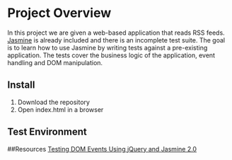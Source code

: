 # Project Overview

In this project we are given a web-based application that reads RSS feeds. [Jasmine](http://jasmine.github.io/) is already included and there is an incomplete test suite. The goal is to learn how to use Jasmine by writing tests against a pre-existing application. The tests cover the business logic of the application, event handling and DOM manipulation.


## Install

1. Download the repository
2. Open index.html in a browser

## Test Environment

##Resources
[Testing DOM Events Using jQuery and Jasmine 2.0](http://www.htmlgoodies.com/beyond/javascript/js-ref/testing-dom-events-using-jquery-and-jasmine-2.0.html)
